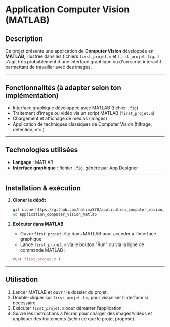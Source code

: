 # Application Computer Vision (MATLAB)

##  Description

Ce projet présente une application de **Computer Vision** développée en **MATLAB**, illustrée dans les fichiers `first_projet.m` et `first_projet.fig`. Il s'agit très probablement d'une interface graphique ou d'un script interactif permettant de travailler avec des images.

---

##  Fonctionnalités (à adapter selon ton implémentation)

- Interface graphique développée avec MATLAB (fichier `.fig`)  
- Traitement d’image ou vidéo via un script MATLAB (`first_projet.m`)  
- Chargement et affichage de médias (images)  
- Application de techniques classiques de Computer Vision (filtrage, détection, etc.)

---

##  Technologies utilisées

- **Langage** : MATLAB  
- **Interface graphique** : fichier `.fig`, généré par App Designer  

---

##  Installation & exécution

1. **Cloner le dépôt**

    ```bash
    git clone https://github.com/halima570/application_computer_vision_matlap.git
    cd application_computer_vision_matlap
    ```

2. **Exécuter dans MATLAB**

    - Ouvre `first_projet.fig` dans MATLAB pour accéder à l’interface graphique.  
    - Lance `first_projet.m` via le bouton "Run" ou via la ligne de commande MATLAB :

    ```matlab
    run('first_projet.m')
    ```

---

##  Utilisation

1. Lancer MATLAB et ouvrir le dossier du projet.  
2. Double-cliquer sur `first_projet.fig` pour visualiser l’interface si nécessaire.  
3. Exécuter `first_projet.m` pour démarrer l’application.  
4. Suivre les instructions à l’écran pour charger des images/vidéos et appliquer des traitements (selon ce que le projet propose).




